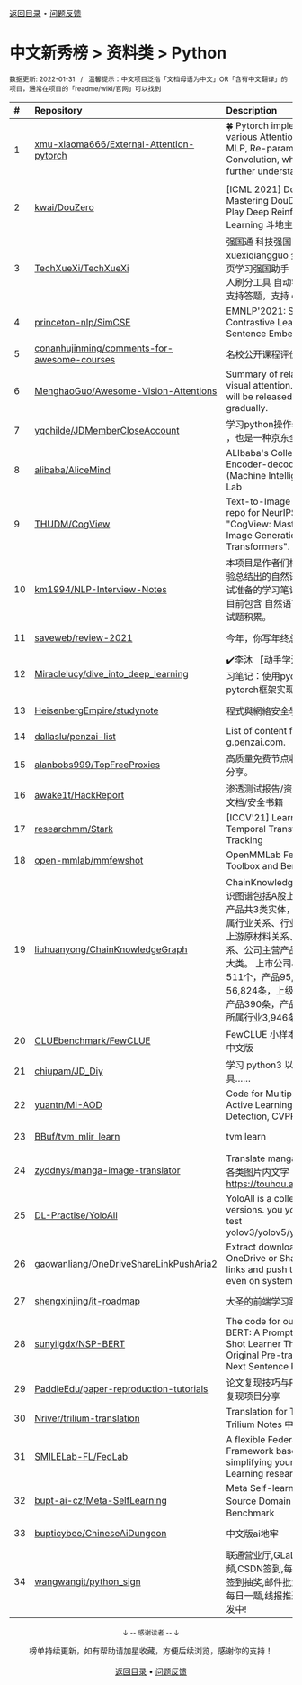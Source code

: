 <a href="https://gitee.com/GrowingGit/GitHub-Chinese-Top-Charts#github中文排行榜">返回目录</a> • <a href="/content/docs/feedback.md">问题反馈</a>

# 中文新秀榜 > 资料类 > Python
<sub>数据更新: 2022-01-31&nbsp;&nbsp;&nbsp;/&nbsp;&nbsp;&nbsp;温馨提示：中文项目泛指「文档母语为中文」OR「含有中文翻译」的项目，通常在项目的「readme/wiki/官网」可以找到</sub>

|#|Repository|Description|Stars|Updated|Created|
|:-|:-|:-|:-|:-|:-|
|1|[xmu-xiaoma666/External-Attention-pytorch](https://github.com/xmu-xiaoma666/External-Attention-pytorch)|🍀 Pytorch implementation of various Attention Mechanisms, MLP, Re-parameter, Convolution, which is helpful to further understand papers.⭐⭐⭐|3873|2021-12-19|2021-05-08|
|2|[kwai/DouZero](https://github.com/kwai/DouZero)|[ICML 2021] DouZero: Mastering DouDizhu with Self-Play Deep Reinforcement Learning   斗地主AI|2349|2021-12-22|2021-06-02|
|3|[TechXueXi/TechXueXi](https://github.com/TechXueXi/TechXueXi)|强国通 科技强国 学习强国 xuexiqiangguo 全网最好用开源网页学习强国助手：TechXueXi （懒人刷分工具 自动学习）技术强国，支持答题，支持 docker 45分/天|2164|2022-01-26|2021-07-04|
|4|[princeton-nlp/SimCSE](https://github.com/princeton-nlp/SimCSE)|EMNLP'2021: SimCSE: Simple Contrastive Learning of Sentence Embeddings|1672|2021-11-26|2021-04-16|
|5|[conanhujinming/comments-for-awesome-courses](https://github.com/conanhujinming/comments-for-awesome-courses)|名校公开课程评价网|1580|2022-01-23|2021-06-19|
|6|[MenghaoGuo/Awesome-Vision-Attentions](https://github.com/MenghaoGuo/Awesome-Vision-Attentions)|Summary of related papers on visual attention. Related code will be released based on Jittor gradually.    |1168|2022-01-20|2021-09-01|
|7|[yqchilde/JDMemberCloseAccount](https://github.com/yqchilde/JDMemberCloseAccount)|学习python操作selenium的一个🌰 ，也是一种京东全自动退会方案|1067|2022-01-24|2021-05-04|
|8|[alibaba/AliceMind](https://github.com/alibaba/AliceMind)|ALIbaba's Collection of Encoder-decoders from MinD (Machine IntelligeNce of Damo) Lab|996|2022-01-25|2021-05-21|
|9|[THUDM/CogView](https://github.com/THUDM/CogView)|Text-to-Image generation. The repo for NeurIPS 2021 paper "CogView: Mastering Text-to-Image Generation via Transformers".|708|2021-10-01|2021-05-25|
|10|[km1994/NLP-Interview-Notes](https://github.com/km1994/NLP-Interview-Notes)|本项目是作者们根据个人面试和经验总结出的自然语言处理(NLP)面试准备的学习笔记与资料，该资料目前包含 自然语言处理各领域的 面试题积累。|669|2022-01-24|2021-02-22|
|11|[saveweb/review-2021](https://github.com/saveweb/review-2021)|今年，你写年终总结了吗？|588|2022-01-26|2021-12-31|
|12|[Miraclelucy/dive_into_deep_learning](https://github.com/Miraclelucy/dive_into_deep_learning)|✔️李沐 【动手学深度学习】课程学习笔记：使用pycharm编程，基于pytorch框架实现。|540|2021-08-09|2021-03-27|
|13|[HeisenbergEmpire/studynote](https://github.com/HeisenbergEmpire/studynote)|程式與網絡安全學習筆記|457|2022-01-26|2021-11-23|
|14|[dallaslu/penzai-list](https://github.com/dallaslu/penzai-list)|List of content farm sites like g.penzai.com.|416|2021-12-28|2021-10-09|
|15|[alanbobs999/TopFreeProxies](https://github.com/alanbobs999/TopFreeProxies)|高质量免费节点收集，及订阅链接分享。|366|2022-01-30|2021-07-29|
|16|[awake1t/HackReport](https://github.com/awake1t/HackReport)|渗透测试报告/资料文档/渗透经验文档/安全书籍|362|2021-12-25|2021-06-25|
|17|[researchmm/Stark](https://github.com/researchmm/Stark)|[ICCV'21] Learning Spatio-Temporal Transformer for Visual Tracking|344|2022-01-18|2021-03-25|
|18|[open-mmlab/mmfewshot](https://github.com/open-mmlab/mmfewshot)|OpenMMLab FewShot Learning Toolbox and Benchmark|321|2022-01-28|2021-11-22|
|19|[liuhuanyong/ChainKnowledgeGraph](https://github.com/liuhuanyong/ChainKnowledgeGraph)|ChainKnowledgeGraph, 产业链知识图谱包括A股上市公司、行业和产品共3类实体，包括上市公司所属行业关系、行业上级关系、产品上游原材料关系、产品下游产品关系、公司主营产品、产品小类共6大类。 上市公司4,654家，行业511个，产品95,559条、上游材料56,824条，上级行业480条，下游产品390条，产品小类52,937条，所属行业3,946条。  |290|2021-10-26|2021-10-26|
|20|[CLUEbenchmark/FewCLUE](https://github.com/CLUEbenchmark/FewCLUE)|FewCLUE 小样本学习测评基准，中文版|245|2021-09-30|2021-04-28|
|21|[chiupam/JD_Diy](https://github.com/chiupam/JD_Diy)|学习 python3 以来写的一些垃圾玩具……|231|2021-11-01|2021-05-22|
|22|[yuantn/MI-AOD](https://github.com/yuantn/MI-AOD)|Code for Multiple Instance Active Learning for Object Detection, CVPR 2021|198|2021-11-12|2021-03-01|
|23|[BBuf/tvm_mlir_learn](https://github.com/BBuf/tvm_mlir_learn)|tvm learn|192|2021-12-11|2021-03-16|
|24|[zyddnys/manga-image-translator](https://github.com/zyddnys/manga-image-translator)|Translate manga/image 一键翻译各类图片内文字 https://touhou.ai/imgtrans/|163|2021-12-13|2021-02-18|
|25|[DL-Practise/YoloAll](https://github.com/DL-Practise/YoloAll)|YoloAll is a collection of yolo all versions. you you use YoloAll to test yolov3/yolov5/yolox/yolo_fastest|157|2021-12-02|2021-08-22|
|26|[gaowanliang/OneDriveShareLinkPushAria2](https://github.com/gaowanliang/OneDriveShareLinkPushAria2)|Extract download URLs from OneDrive or SharePoint share links and push them to aria2, even on systems without a GUI.|135|2021-09-28|2021-05-08|
|27|[shengxinjing/it-roadmap](https://github.com/shengxinjing/it-roadmap)|大圣的前端学习路线图|133|2021-12-13|2021-11-27|
|28|[sunyilgdx/NSP-BERT](https://github.com/sunyilgdx/NSP-BERT)|The code for our paper "NSP-BERT: A Prompt-based Zero-Shot Learner Through an Original Pre-training Task —— Next Sentence Prediction"|125|2021-11-16|2021-09-06|
|29|[PaddleEdu/paper-reproduction-tutorials](https://github.com/PaddleEdu/paper-reproduction-tutorials)|论文复现技巧与PaddlePaddle优秀复现项目分享|116|2021-09-14|2021-05-09|
|30|[Nriver/trilium-translation](https://github.com/Nriver/trilium-translation)|Translation for Trilium Notes. Trilium Notes 中文版.|113|2021-12-09|2021-06-06|
|31|[SMILELab-FL/FedLab](https://github.com/SMILELab-FL/FedLab)|A flexible Federated Learning Framework based on PyTorch, simplifying your Federated Learning research.|113|2021-11-18|2021-03-10|
|32|[bupt-ai-cz/Meta-SelfLearning](https://github.com/bupt-ai-cz/Meta-SelfLearning)|Meta Self-learning for Multi-Source Domain Adaptation： A Benchmark|111|2021-12-07|2021-06-17|
|33|[bupticybee/ChineseAiDungeon](https://github.com/bupticybee/ChineseAiDungeon)|中文版ai地牢|99|2021-09-27|2021-06-27|
|34|[wangwangit/python_sign](https://github.com/wangwangit/python_sign)|联通营业厅,GLaDOS,腾讯视频,CSDN签到,每日新闻生成,掘金签到抽奖,邮件批量发送,leetcode每日一题,线报推送,更多脚本正在开发中!|96|2021-10-20|2021-06-11|

<div align="center">
    <p><sub>↓ -- 感谢读者 -- ↓</sub></p>
    榜单持续更新，如有帮助请加星收藏，方便后续浏览，感谢你的支持！
</div>

<br/>

<div align="center"><a href="https://gitee.com/GrowingGit/GitHub-Chinese-Top-Charts#github中文排行榜">返回目录</a> • <a href="/content/docs/feedback.md">问题反馈</a></div>
